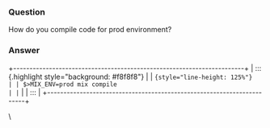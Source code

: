 ### Question
How do you compile code for prod environment?


### Answer
+-----------------------------------------------------------------------+
| ::: {.highlight style="background: #f8f8f8"}                          |
| ``` {style="line-height: 125%"}                                       |
| $>MIX_ENV=prod mix compile                                            |
| ```                                                                   |
| :::                                                                   |
+-----------------------------------------------------------------------+

\


